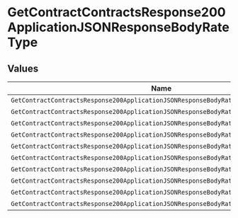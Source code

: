 # GetContractContractsResponse200ApplicationJSONResponseBodyRateType


## Values

| Name                                                                                  | Value                                                                                 |
| ------------------------------------------------------------------------------------- | ------------------------------------------------------------------------------------- |
| `GetContractContractsResponse200ApplicationJSONResponseBodyRateTypeFlatUpper`         | FLAT                                                                                  |
| `GetContractContractsResponse200ApplicationJSONResponseBodyRateTypeFlatLower`         | flat                                                                                  |
| `GetContractContractsResponse200ApplicationJSONResponseBodyRateTypePercentageUpper`   | PERCENTAGE                                                                            |
| `GetContractContractsResponse200ApplicationJSONResponseBodyRateTypePercentageLower`   | percentage                                                                            |
| `GetContractContractsResponse200ApplicationJSONResponseBodyRateTypeSubscriptionUpper` | SUBSCRIPTION                                                                          |
| `GetContractContractsResponse200ApplicationJSONResponseBodyRateTypeSubscriptionLower` | subscription                                                                          |
| `GetContractContractsResponse200ApplicationJSONResponseBodyRateTypeTieredUpper`       | TIERED                                                                                |
| `GetContractContractsResponse200ApplicationJSONResponseBodyRateTypeTieredLower`       | tiered                                                                                |
| `GetContractContractsResponse200ApplicationJSONResponseBodyRateTypeCustomUpper`       | CUSTOM                                                                                |
| `GetContractContractsResponse200ApplicationJSONResponseBodyRateTypeCustomLower`       | custom                                                                                |